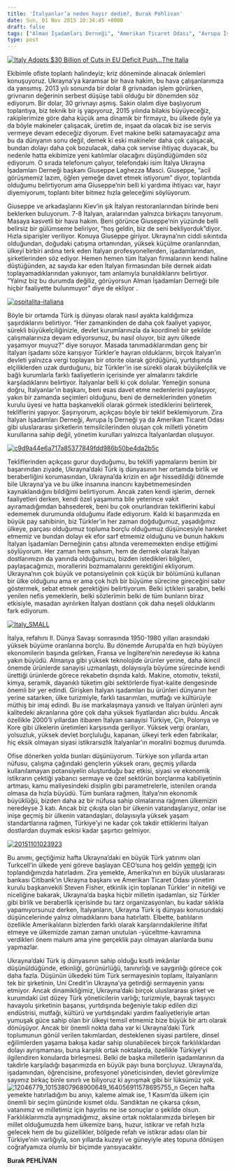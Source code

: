 ```yaml
---
title: 'İtalyanlar’a neden hayır dedim?, Burak Pehlivan'
date: Sun, 01 Nov 2015 10:34:45 +0000
draft: false
tags: ["Alman İşadamları Derneği", "Amerikan Ticaret Odası", "Avrupa İş Derneği", "Giuseppe Laghezza Masci", "İtalya", "İtalya Ukrayna İşadamları Derneği", "Steven Fisher", "Ukrayna", "Ukrayna Türk Toplumu", "ukraynadaki türk iş dünyası", "Uluslarası İlişkiler", "Yaşam"]
type: post
---
```


[![Italy Adopts $30 Billion of Cuts in EU Deficit Push...The Italia](https://burakpehlivan.org/wp-content/uploads/2015/11/mas-italyflag.jpg)](https://burakpehlivan.org/wp-content/uploads/2015/11/mas-italyflag.jpg)

Ekibimle ofiste toplantı halindeyiz; kriz döneminde alınacak önlemleri konuşuyoruz. Ukrayna’ya karamsar bir hava hakim, bu hava çalışanlarımıza da yansımış. 2013 yılı sonunda bir dolar 8 grivnadan işlem görürken, grivnanın değerinin serbest düşüşe tabii olduğu bir dönemden söz ediyorum. Bir dolar, 30 grivnayı aşmış. Sakin olalım diye başlıyorum toplantıya, biz teknik bir iş yapıyoruz, 2015 yılında bilakis büyüyeceğiz, rakiplerimize göre daha küçük ama dinamik bir firmayız, bu ülkede öyle ya da böyle makineler çalışacak, üretim de, inşaat da olacak biz ise servis vermeye devam edeceğiz diyorum. Evet makine belki satamayacağız ama bu da dünyanın sonu değil, demek ki eski makineler daha çok çalışacak, bundan dolayı daha çok bozulacak, daha çok servise ihtiyaç duyacak, bu nedenle hatta ekibimize yeni katılımlar olacağını düşündüğümden söz ediyorum. O sırada telefonum çalıyor, telefondaki isim İtalya Ukrayna İşadamları Derneği başkanı Giuseppe Laghezza Masci. Giuseppe, “acil görüşmemiz lazım, öğlen yemeğe davet etmek istiyorum” diyor, toplantıda olduğumu belirtiyorum ama Giuseppe’nin belli ki yardıma ihtiyacı var, hayır diyemiyorum, toplantı biter bitmez hızla geleceğimi söylüyorum.

Giuseppe ve arkadaşlarını Kiev’in şık İtalyan restoranlarından birinde beni beklerken buluyorum. 7-8 İtalyan, aralarından yalnızca birkaçını tanıyorum. Masaya kasvetli bir hava hakim. Beni görünce Giuseppe’nin yüzünde belli belirsiz bir gülümseme beliriyor, “hoş geldin, biz de seni bekliyorduk”diyor. Hızla siparişler veriliyor. Konuya Giuseppe giriyor. Ukrayna’nın ciddi sıkıntıda olduğundan, doğudaki çatışma ortamından, yüksek küçülme oranlarından, ülkeyi birbiri ardına terk eden İtalyan profesyonellerden, işadamlarından, şirketlerinden söz ediyor. Hemen hemen tüm İtalyan firmalarının kendi haline düştüğünden, az sayıda kar eden İtalyan firmasından bile dernek aidatı toplayamadıklarından yakınıyor, tam anlamıyla bunaldıklarını belirtiyor. “Yalnız biz bu durumda değiliz, görüyorsun Alman İşadamları Derneği bile hiçbir faaliyette bulunmuyor” diye de ekliyor .

[![ospitalita-italiana](https://burakpehlivan.org/wp-content/uploads/2015/11/ospitalita-italiana.jpg)](https://burakpehlivan.org/wp-content/uploads/2015/11/ospitalita-italiana.jpg)

Böyle bir ortamda Türk iş dünyası olarak nasıl ayakta kaldığımıza şaşırdıklarını belirtiyor. “Her zamankinden de daha çok faaliyet yapıyor, sürekli büyükelçiliğinizle, devlet kurumlarınızla da koordineli bir şekilde çalışmalarınıza devam ediyorsunuz, bu nasıl oluyor, biz aynı ülkede yaşamıyor muyuz?” diye soruyor. Masada tanımadıklarımdan genç bir İtalyan işadamı söze karışıyor Türkler’e hayran olduklarını, birçok İtalyan’ın devleti yalnızca vergi toplayan bir otorite olarak gördüğünü, yurtdışında elçiliklerden uzak durduğunu, biz Türkler’in ise sürekli olarak büyükelçilik ve bağlı kurumlarla farklı faaliyetlerin içerisinde yer almalarını takdirle karşıladıklarını belirtiyor. İtalyanlar belli ki çok dolular. Yemeğin sonuna doğru, İtalyanlar’ın başkanı, beni esas davet etme nedenlerini paylaşıyor, yakın bir zamanda seçimleri olduğunu, beni de derneklerinden yönetim kurulu üyesi ve hatta başkanvekili olarak görmek istediklerini belirterek, tekliflerini yapıyor. Şaşırıyorum, açıkçası böyle bir teklif beklemiyorum. Zira İtalyan İşadamları Derneği, Avrupa İş Derneği ya da Amerikan Ticaret Odası gibi uluslararası şirketlerin temsilcilerinden oluşan çok milletli yönetim kurullarına sahip değil, yönetim kurulları yalnızca İtalyanlardan oluşuyor.

[![c9d9a44e6a717a85377849fdd986b50be4da2b5c](https://burakpehlivan.org/wp-content/uploads/2015/11/c9d9a44e6a717a85377849fdd986b50be4da2b5c.jpg)](https://burakpehlivan.org/wp-content/uploads/2015/11/c9d9a44e6a717a85377849fdd986b50be4da2b5c.jpg)

Tekliflerinden açıkçası gurur duyduğumu, bu teklifi yapmalarını benim bir başarımdan ziyade, Ukrayna’daki Türk iş dünyasının her ortamda birlik ve beraberliğini korumasından, Ukrayna’da krizin en ağır hissedildiği dönemde bile Ukrayna’ya ve bu ülke insanına inancını kaybetmemesinden kaynaklandığını bildiğimi belirtiyorum. Ancak zaten kendi işlerim, dernek faaliyetleri derken, kendi özel yaşamıma bile yeterince vakit ayıramadığımdan bahsederek, beni bu çok onurlandıran tekliflerini kabul edememek durumunda olduğumu ifade ediyorum. Kaldı ki başarımızda en büyük pay sahibinin, biz Türkler’in her zaman doğduğumuz, yaşadığımız ülkeye, parçası olduğumuz topluma borçlu olduğumuz düşüncesiyle hareket etmemiz ve bundan dolayı ek efor sarf etmemiz olduğunu ve bunun hakkını İtalyan İşadamları Derneğinin çatısı altında verememekten endişe ettiğimi söylüyorum. Her zaman hem şahsım, hem de dernek olarak İtalyan dostlarımızın da yanında olduğumuzu, bizden istedikleri bilgileri, paylaşacağımızı, morallerini bozmamalarını gerektiğini ekliyorum. Ukrayna’nın çok büyük ve potansiyelinin çok küçük bir bölümünü kullanan bir ülke olduğunu ama er ama çok hızlı bir büyüme sürecine gireceğini sabır göstermek, sebat etmek gerektiğini belirtiyorum. Belki içtikleri şarabın, belki yenilen nefis yemeklerin, belki sözlerimin belki de tüm bunların biraz etkisiyle, masadan ayrılırken İtalyan dostların çok daha neşeli olduklarını fark ediyorum.

[![Italy_SMALL](https://burakpehlivan.org/wp-content/uploads/2015/11/Italy_SMALL.jpg)](https://burakpehlivan.org/wp-content/uploads/2015/11/Italy_SMALL.jpg)

İtalya, refahını II. Dünya Savaşı sonrasında 1950-1980 yılları arasındaki yüksek büyüme oranlarına borçlu. Bu dönemde Avrupa’da en hızlı büyüyen ekonomilerin başında gelirken, Fransa ve İngiltere’nin neredeyse iki katına yakın büyüdü. Almanya gibi yüksek teknolojide ürünler yerine, daha ikincil önemde ürünlerde sanayisi uzmanlaştı, dolayısıyla büyüme sürecinde kendi ürettiği ürünlerde görece rekabetin dışında kaldı. Makine, otomotiv, tekstil, kimya, seramik, dayanıklı tüketim gibi sektörlerde fiyat-kalite dengesinde önemli bir yer edindi. Girişken İtalyan işadamları bu ürünleri dünyanın her yerine satarken, ülke turizmiyle, farklı tasarımları, mutfağı ve kültürüyle müthiş bir imaj edindi. Bu ise markalaşmaya yansıdı ve İtalyan ürünleri aynı kalitedeki akranlarına göre çok daha yüksek fiyatlardan alıcı buldu. Ancak özellikle 2000’li yıllardan itibaren İtalyan sanayisi Türkiye, Çin, Polonya ve Kore gibi ülkelerin üretimleri karşısında geriliyor. Yüksek vergi oranları, yolsuzluk, yüksek devlet borçluluğu, kapanan, ülkeyi terk eden fabrikalar, hiç eksik olmayan siyasi istikrarsızlık İtalyanlar’ın moralini bozmuş durumda.

Ofise dönerken yolda bunları düşünüyorum. Türkiye son yıllarda artan nüfusu, çalışma çağındaki gençlerin yüksek oranı, geçmiş yıllarda kullanılamayan potansiyelin oluşturduğu baz etkisi, siyasi ve ekonomik istikrarın çektiği yabancı sermaye ve özel sektörün borçlanma kabiliyetinin artması, kamu maliyesindeki disiplin gibi parametrelerle, istenilen oranda olmasa da hızla büyüdü. Tüm bunlara rağmen, İtalya’nın ekonomik büyüklüğü, bizden daha az bir nüfusa sahip olmalarına rağmen ülkemizin neredeyse 3 katı. Ancak biz çıkışta olan bir ülkenin vatandaşlarıyız, onlar ise inişe geçmiş bir ülkenin vatandaşları, dolayısıyla yüksek yaşam standartlarına rağmen, Türkiye’yi ne kadar çok takdir ettiklerini İtalyan dostlardan duymak eskisi kadar şaşırtıcı gelmiyor.

[![20151101023923](https://burakpehlivan.org/wp-content/uploads/2015/11/20151101023923.jpg)](https://burakpehlivan.org/wp-content/uploads/2015/11/20151101023923.jpg)

Bu anımı, geçtiğimiz hafta Ukrayna’daki en büyük Türk yatırımı olan Turkcell’in ülkede yeni göreve başlayan CEO’suna hoş geldin [yemeği](https://burakpehlivan.org/3608/ukraynadaki-turk-profesyoneller-turkcelllife-genel-muduru-burak-ersoya-hos-geldin-yemeginde-bulustu/) için toplandığımızda hatırladım. Zira yemekte, Amerika’nın en büyük uluslararası bankası Citibank’ın Ukrayna başkanı ve Amerikan Ticaret Odası yönetim kurulu başkanvekili Steven Fisher, etkinlik için toplanan Türkler’ in niteliği ve niceliğine bakarak, Ukrayna’da başka hiçbir milletin işadamları, siz Türkler gibi birlik ve beraberlik içerisinde bu tarz organizasyonları, bu kadar sıklıkla yapamıyorsunuz derken, İtalyanların, Ukrayna Türk iş dünyası konusundaki düşüncelerinde yalnız olmadıklarını bana hatırlattı. Elbette, batılıların özellikle Amerikalıların bizlerden farklı olarak karşılarındakilerine iltifat etmeye ve ülkemizde zaman zaman unutulan -yüceltme-kavramına verdikleri önem malum ama yine gerçeklik payı olmayan alanlarda bunu yapmazlar.

Ukrayna’daki Türk iş dünyasının sahip olduğu kısıtlı imkânlar düşünüldüğünde, etkinliği, görünürlüğü, tanınırlığı ve saygınlığı görece çok daha fazla. Düşünün ülkedeki tüm Türk sermayesinin toplamı, İtalyanların tek bir şirketinin, Uni Credit’in Ukrayna’ya getirdiği sermayenin yarısı etmiyor. Ancak dinamikliğimiz, Ukrayna’daki birçok uluslararası şirket ve kurumdaki üst düzey Türk yöneticilerin varlığı; turizmiyle, bayrak taşıyıcı havayolu şirketinin başarısı, yurtdışında beğeniyle takip edilen dizi endüstrisi, mutfağı, kültürü ve yurtdışındaki yardım faaliyetleriyle artan yumuşak güce sahip olan bir ülkeyi temsil etmemiz bize büyük bir artı olarak dönüşüyor. Ancak bir önemli nokta daha var ki Ukrayna’daki Türk toplumunun gönül verilen takımlardan, desteklenen siyasi partilere, dinsel eğilimlerden yaşama bakışa kadar sahip olunabilecek birçok farklılıklardan dolayı ayrışmaması, buna karşılık ortak noktalarda, özellikle Türkiye’yi ilgilendiren konularda birleşmesi. Belki de başka milletlerin işadamlarının da takdirle karşıladığı başarımızda en büyük payı buna borçluyuz. Ukrayna’da, işadamından, öğrencisine, profesyonel yöneticisinden, devlet görevlimize sayımız birkaç binle sınırlı ve biliyoruz ki ayrışmak gibi bir lüksümüz yok.![12046779_10153807968900649_164056911578695755_n](https://burakpehlivan.org/wp-content/uploads/2015/11/12046779_10153807968900649_164056911578695755_n.jpg)
Geçen hafta yemekte hatırladığım bu anıyı, kaleme almak ise, 1 Kasım’da ülkem için önemli bir seçim gününde kısmet oldu. Sandıktan ne çıkarsa çıksın, vatanımız ve milletimiz için hayırlısı ne ise sonuçlar o şekilde olsun. Farklılıklarımızla ayrışmadığımız, aksine ortak noktalarımızda birleşen bir millet olduğumuzda hem ülkemize barış, huzur, istikrar ve refah hızla gelecek hem de bu güzellikler, bölgede refah ve istikrar adası olan bir Türkiye’nin varlığıyla, son yıllarda kuzeyi ve güneyiyle ateş topuna dönüşen coğrafyamıza olumlu bir biçimde yansıyacaktır.

**Burak PEHLİVAN**